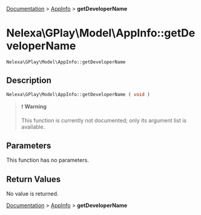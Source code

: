 [Documentation](../../README.md) > [AppInfo](README.md) > **getDeveloperName**

# Nelexa\GPlay\Model\AppInfo::getDeveloperName
`Nelexa\GPlay\Model\AppInfo::getDeveloperName`

## Description
```php
Nelexa\GPlay\Model\AppInfo::getDeveloperName ( void )
```

> :heavy_exclamation_mark: **Warning**
>
> This function is currently not documented; only its argument list is available. 


## Parameters
This function has no parameters.

## Return Values
No value is returned.

[Documentation](../../README.md) > [AppInfo](README.md) > **getDeveloperName**
